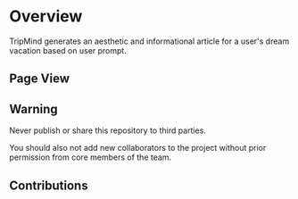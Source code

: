 # Overview

TripMind generates an aesthetic and informational article for a user's dream vacation based on user prompt.

## Page View

## Warning

Never publish or share this repository to third parties.

You should also not add new collaborators to the project without prior permission from core members of the team.

## Contributions
